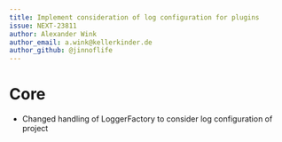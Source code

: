 ```yaml
---
title: Implement consideration of log configuration for plugins
issue: NEXT-23811
author: Alexander Wink
author_email: a.wink@kellerkinder.de
author_github: @jinnoflife
---
```

# Core
* Changed handling of LoggerFactory to consider log configuration of project
